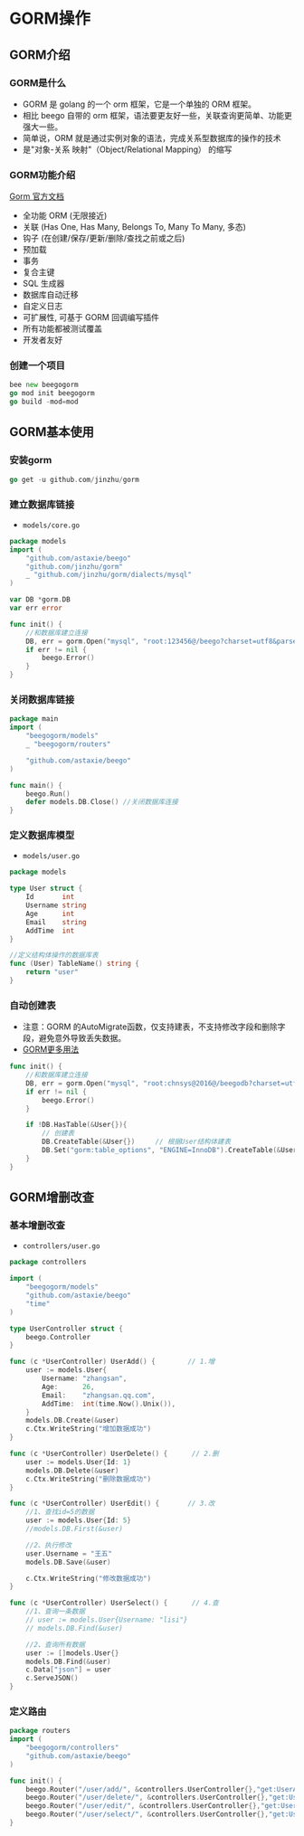 # GORM操作

## GORM介绍

### GORM是什么

- GORM 是 golang 的一个 orm 框架，它是一个单独的 ORM 框架。
- 相比 beego 自带的 orm 框架，语法要更友好一些，关联查询更简单、功能更强大一些。
- 简单说，ORM 就是通过实例对象的语法，完成关系型数据库的操作的技术
- 是"对象-关系 映射"（Object/Relational Mapping） 的缩写

### GORM功能介绍

[Gorm 官方文档](https://gorm.io/zh_CN/docs/query.html)

- 全功能 ORM (无限接近)
- 关联 (Has One, Has Many, Belongs To, Many To Many, 多态)
- 钩子 (在创建/保存/更新/删除/查找之前或之后)
- 预加载
- 事务
- 复合主键
- SQL 生成器
- 数据库自动迁移
- 自定义日志
- 可扩展性, 可基于 GORM 回调编写插件
- 所有功能都被测试覆盖
- 开发者友好

### 创建一个项目

```go
bee new beegogorm
go mod init beegogorm
go build -mod=mod
```

## GORM基本使用

### 安装gorm

```go
go get -u github.com/jinzhu/gorm
```

### 建立数据库链接

- `models/core.go`

```go
package models
import (
	"github.com/astaxie/beego"
	"github.com/jinzhu/gorm"
	_ "github.com/jinzhu/gorm/dialects/mysql"
)

var DB *gorm.DB
var err error

func init() {
	//和数据库建立连接
	DB, err = gorm.Open("mysql", "root:123456@/beego?charset=utf8&parseTime=True&loc=Local")
	if err != nil {
		beego.Error()
	}
}
```

### 关闭数据库链接

```go
package main
import (
	"beegogorm/models"
	_ "beegogorm/routers"

	"github.com/astaxie/beego"
)

func main() {
	beego.Run()
	defer models.DB.Close() //关闭数据库连接
}
```

### 定义数据库模型

- `models/user.go`

```go
package models

type User struct {
	Id       int
	Username string
	Age      int
	Email    string
	AddTime  int
}

//定义结构体操作的数据库表
func (User) TableName() string {
	return "user"
}
```

### 自动创建表

- 注意：GORM 的AutoMigrate函数，仅支持建表，不支持修改字段和删除字段，避免意外导致丢失数据。
- [GORM更多用法](https://www.tizi365.com/archives/982.html)

```go
func init() {
	//和数据库建立连接
	DB, err = gorm.Open("mysql", "root:chnsys@2016@/beegodb?charset=utf8&parseTime=True&loc=Local")
	if err != nil {
		beego.Error()
	}

	if !DB.HasTable(&User{}){
		// 创建表
		DB.CreateTable(&User{})     // 根据User结构体建表
		DB.Set("gorm:table_options", "ENGINE=InnoDB").CreateTable(&User{})  // 设置表结构的存储引擎为InnoDB
	}
}
```

## GORM增删改查

### 基本增删改查

- `controllers/user.go`

```go
package controllers

import (
	"beegogorm/models"
	"github.com/astaxie/beego"
	"time"
)

type UserController struct {
	beego.Controller
}

func (c *UserController) UserAdd() {        // 1.增
	user := models.User{
		Username: "zhangsan",
		Age:      26,
		Email:    "zhangsan.qq.com",
		AddTime:  int(time.Now().Unix()),
	}
	models.DB.Create(&user)
	c.Ctx.WriteString("增加数据成功")
}

func (c *UserController) UserDelete() {      // 2.删
	user := models.User{Id: 1}
	models.DB.Delete(&user)
	c.Ctx.WriteString("删除数据成功")
}

func (c *UserController) UserEdit() {       // 3.改
	//1、查找id=5的数据
	user := models.User{Id: 5}
	//models.DB.First(&user)

	//2、执行修改
	user.Username = "王五"
	models.DB.Save(&user)

	c.Ctx.WriteString("修改数据成功")
}

func (c *UserController) UserSelect() {      // 4.查
	//1、查询一条数据
	// user := models.User{Username: "lisi"}
	// models.DB.Find(&user)

	//2、查询所有数据
	user := []models.User{}
	models.DB.Find(&user)
	c.Data["json"] = user
	c.ServeJSON()
}
```

### 定义路由

```go
package routers
import (
	"beegogorm/controllers"
	"github.com/astaxie/beego"
)

func init() {
    beego.Router("/user/add/", &controllers.UserController{},"get:UserAdd")
    beego.Router("/user/delete/", &controllers.UserController{},"get:UserDelete")
    beego.Router("/user/edit/", &controllers.UserController{},"get:UserEdit")
    beego.Router("/user/select/", &controllers.UserController{},"get:UserSelect")
}
```